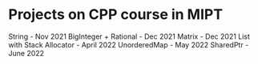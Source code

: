 # Projects on CPP course in MIPT

String - Nov 2021
BigInteger + Rational - Dec 2021
Matrix - Dec 2021
List with Stack Allocator - April 2022
UnorderedMap - May 2022
SharedPtr - June 2022
